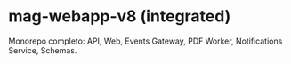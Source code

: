 # mag-webapp-v8 (integrated)

Monorepo completo: API, Web, Events Gateway, PDF Worker, Notifications Service, Schemas.
